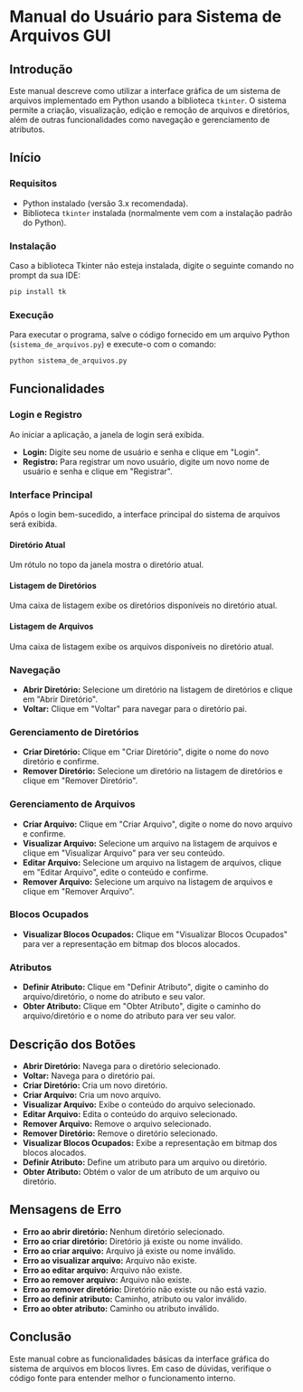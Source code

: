 # Manual do Usuário para Sistema de Arquivos GUI

## Introdução

Este manual descreve como utilizar a interface gráfica de um sistema de arquivos implementado em Python usando a biblioteca `tkinter`. O sistema permite a criação, visualização, edição e remoção de arquivos e diretórios, além de outras funcionalidades como navegação e gerenciamento de atributos.

## Início

### Requisitos

- Python instalado (versão 3.x recomendada).
- Biblioteca `tkinter` instalada (normalmente vem com a instalação padrão do Python).

### Instalação

Caso a biblioteca Tkinter não esteja instalada, digite o seguinte comando no prompt da sua IDE:

```sh
pip install tk
```

### Execução

Para executar o programa, salve o código fornecido em um arquivo Python (`sistema_de_arquivos.py`) e execute-o com o comando:

```sh
python sistema_de_arquivos.py
```

## Funcionalidades

### Login e Registro

Ao iniciar a aplicação, a janela de login será exibida.

- **Login:** Digite seu nome de usuário e senha e clique em "Login".
- **Registro:** Para registrar um novo usuário, digite um novo nome de usuário e senha e clique em "Registrar".

### Interface Principal

Após o login bem-sucedido, a interface principal do sistema de arquivos será exibida.

#### Diretório Atual

Um rótulo no topo da janela mostra o diretório atual.

#### Listagem de Diretórios

Uma caixa de listagem exibe os diretórios disponíveis no diretório atual.

#### Listagem de Arquivos

Uma caixa de listagem exibe os arquivos disponíveis no diretório atual.

### Navegação

- **Abrir Diretório:** Selecione um diretório na listagem de diretórios e clique em "Abrir Diretório".
- **Voltar:** Clique em "Voltar" para navegar para o diretório pai.

### Gerenciamento de Diretórios

- **Criar Diretório:** Clique em "Criar Diretório", digite o nome do novo diretório e confirme.
- **Remover Diretório:** Selecione um diretório na listagem de diretórios e clique em "Remover Diretório".

### Gerenciamento de Arquivos

- **Criar Arquivo:** Clique em "Criar Arquivo", digite o nome do novo arquivo e confirme.
- **Visualizar Arquivo:** Selecione um arquivo na listagem de arquivos e clique em "Visualizar Arquivo" para ver seu conteúdo.
- **Editar Arquivo:** Selecione um arquivo na listagem de arquivos, clique em "Editar Arquivo", edite o conteúdo e confirme.
- **Remover Arquivo:** Selecione um arquivo na listagem de arquivos e clique em "Remover Arquivo".

### Blocos Ocupados

- **Visualizar Blocos Ocupados:** Clique em "Visualizar Blocos Ocupados" para ver a representação em bitmap dos blocos alocados.

### Atributos

- **Definir Atributo:** Clique em "Definir Atributo", digite o caminho do arquivo/diretório, o nome do atributo e seu valor.
- **Obter Atributo:** Clique em "Obter Atributo", digite o caminho do arquivo/diretório e o nome do atributo para ver seu valor.

## Descrição dos Botões

- **Abrir Diretório:** Navega para o diretório selecionado.
- **Voltar:** Navega para o diretório pai.
- **Criar Diretório:** Cria um novo diretório.
- **Criar Arquivo:** Cria um novo arquivo.
- **Visualizar Arquivo:** Exibe o conteúdo do arquivo selecionado.
- **Editar Arquivo:** Edita o conteúdo do arquivo selecionado.
- **Remover Arquivo:** Remove o arquivo selecionado.
- **Remover Diretório:** Remove o diretório selecionado.
- **Visualizar Blocos Ocupados:** Exibe a representação em bitmap dos blocos alocados.
- **Definir Atributo:** Define um atributo para um arquivo ou diretório.
- **Obter Atributo:** Obtém o valor de um atributo de um arquivo ou diretório.

## Mensagens de Erro

- **Erro ao abrir diretório:** Nenhum diretório selecionado.
- **Erro ao criar diretório:** Diretório já existe ou nome inválido.
- **Erro ao criar arquivo:** Arquivo já existe ou nome inválido.
- **Erro ao visualizar arquivo:** Arquivo não existe.
- **Erro ao editar arquivo:** Arquivo não existe.
- **Erro ao remover arquivo:** Arquivo não existe.
- **Erro ao remover diretório:** Diretório não existe ou não está vazio.
- **Erro ao definir atributo:** Caminho, atributo ou valor inválido.
- **Erro ao obter atributo:** Caminho ou atributo inválido.

## Conclusão

Este manual cobre as funcionalidades básicas da interface gráfica do sistema de arquivos em blocos livres. Em caso de dúvidas, verifique o código fonte para entender melhor o funcionamento interno.